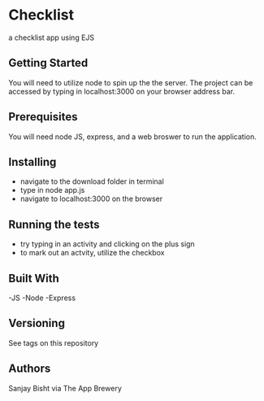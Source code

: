 # Checklist
a checklist app using EJS


## Getting Started

You will need to utilize node to spin up the the server.  The project can be accessed by typing in localhost:3000 on your browser address bar.

## Prerequisites

You will need node JS, express, and a web broswer to run the application. 

## Installing

- navigate to the download folder in terminal
- type in node app.js
- navigate to localhost:3000 on the browser

## Running the tests

- try typing in an activity and clicking on the plus sign
- to mark out an actvity, utilize the checkbox

## Built With

-JS
-Node
-Express

## Versioning

See tags on this repository

## Authors

Sanjay Bisht via The App Brewery


